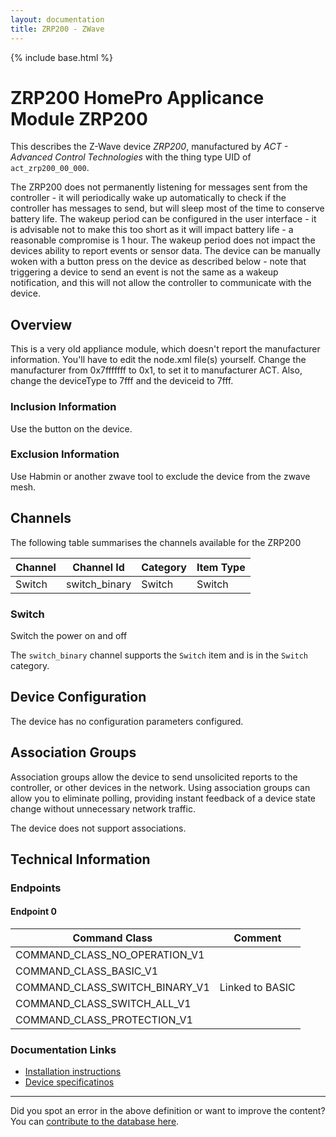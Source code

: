 ```yaml
---
layout: documentation
title: ZRP200 - ZWave
---
```


{% include base.html %}

# ZRP200 HomePro Applicance Module ZRP200
This describes the Z-Wave device *ZRP200*, manufactured by *ACT - Advanced Control Technologies* with the thing type UID of ```act_zrp200_00_000```.

The ZRP200 does not permanently listening for messages sent from the controller - it will periodically wake up automatically to check if the controller has messages to send, but will sleep most of the time to conserve battery life. The wakeup period can be configured in the user interface - it is advisable not to make this too short as it will impact battery life - a reasonable compromise is 1 hour. The wakeup period does not impact the devices ability to report events or sensor data. The device can be manually woken with a button press on the device as described below - note that triggering a device to send an event is not the same as a wakeup notification, and this will not allow the controller to communicate with the device.

## Overview

This is a very old appliance module, which doesn't report the manufacturer information. You'll have to edit the node.xml file(s) yourself. Change the manufacturer from 0x7fffffff to 0x1, to set it to manufacturer ACT. Also, change the deviceType to 7fff and the deviceid to 7fff.

### Inclusion Information

Use the button on the device.

### Exclusion Information

Use Habmin or another zwave tool to exclude the device from the zwave mesh.

## Channels

The following table summarises the channels available for the ZRP200

| Channel | Channel Id | Category | Item Type |
|---------|------------|----------|-----------|
| Switch | switch_binary | Switch | Switch | 

### Switch

Switch the power on and off

The ```switch_binary``` channel supports the ```Switch``` item and is in the ```Switch``` category.



## Device Configuration

The device has no configuration parameters configured.

## Association Groups

Association groups allow the device to send unsolicited reports to the controller, or other devices in the network. Using association groups can allow you to eliminate polling, providing instant feedback of a device state change without unnecessary network traffic.

The device does not support associations.
## Technical Information

### Endpoints

#### Endpoint 0

| Command Class | Comment |
|---------------|---------|
| COMMAND_CLASS_NO_OPERATION_V1| |
| COMMAND_CLASS_BASIC_V1| |
| COMMAND_CLASS_SWITCH_BINARY_V1| Linked to BASIC|
| COMMAND_CLASS_SWITCH_ALL_V1| |
| COMMAND_CLASS_PROTECTION_V1| |

### Documentation Links

* [Installation instructions](http://www.cd-jackson.com/zwave_device_uploads/360/ZRP200-instr.pdf)
* [Device specificatinos](http://www.cd-jackson.com/zwave_device_uploads/360/ZRP200-spec.pdf)

---

Did you spot an error in the above definition or want to improve the content?
You can [contribute to the database here](http://www.cd-jackson.com/index.php/zwave/zwave-device-database/zwave-device-list/devicesummary/360).
